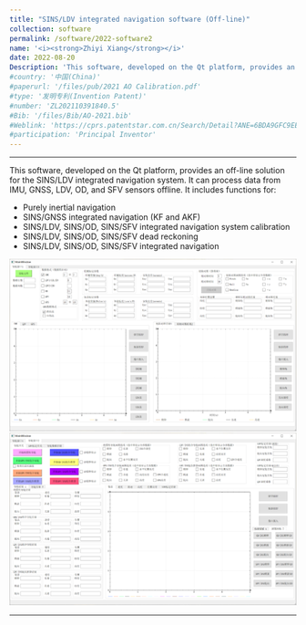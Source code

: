 ```yaml
---
title: "SINS/LDV integrated navigation software (Off-line)"
collection: software
permalink: /software/2022-software2
name: '<i><strong>Zhiyi Xiang</strong></i>'
date: 2022-08-20
Description: 'This software, developed on the Qt platform, provides an off-line solution for the SINS/LDV integrated navigation system. It can process data from IMU, GNSS, LDV, OD, and SFV sensors offline.'
#country: '中国(China)'
#paperurl: '/files/pub/2021 AO Calibration.pdf'
#type: '发明专利(Invention Patent)'
#number: 'ZL202110391840.5'
#Bib: '/files/Bib/AO-2021.bib'
#Weblink: 'https://cprs.patentstar.com.cn/Search/Detail?ANE=6BDA9GFC9EEB9HGF9BIB9FFB9BHCABHA9IBB9AFE9BHD2BBA'
#participation: 'Principal Inventor'
---
```



------

This software, developed on the Qt platform, provides an off-line solution for the SINS/LDV integrated navigation system. It can process data from IMU, GNSS, LDV, OD, and SFV sensors offline. It includes functions for:

* Purely inertial navigation
* SINS/GNSS integrated navigation (KF and AKF)
* SINS/LDV, SINS/OD, SINS/SFV integrated navigation system calibration
* SINS/LDV, SINS/OD, SINS/SFV dead reckoning
* SINS/LDV, SINS/OD, SINS/SFV integrated navigation

![](/images/Software2-1.png)
<br>
![](/images/Software2-2.png)

------
